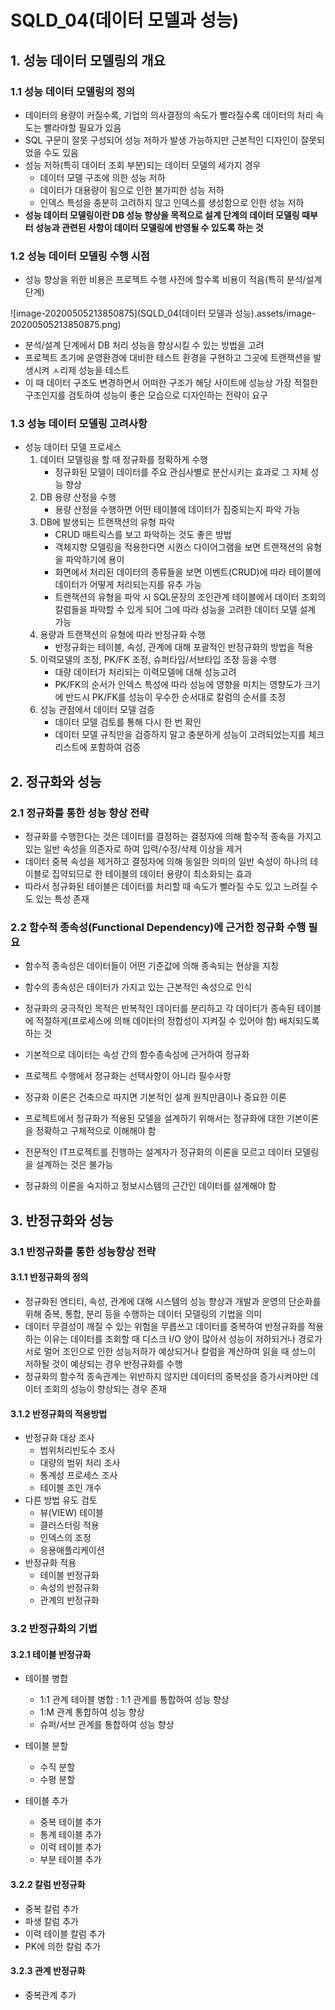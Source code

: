 # SQLD_04(데이터 모델과 성능)

## 1. 성능 데이터 모델링의 개요

### 1.1 성능 데이터 모델링의 정의

- 데이터의 용량이 커질수록, 기업의 의사결정의 속도가 빨라질수록 데이터의 처리 속도는 빨라야할 필요가 있음
- SQL 구문이 잘못 구성되어 성능 저하가 발생 가능하지만 근본적인 디자인이 잘못되었을 수도 있음
- 성능 저하(특히 데이터 조회 부분)되는 데이터 모델의 세가지 경우
  - 데이터 모델 구조에 의한 성능 저하
  - 데이터가 대용량이 됨으로 인한 불가피한 성능 저하
  - 인덱스 특성을 충분히 고려하지 않고 인덱스를 생성함으로 인한 성능 저하
- **성능 데이터 모델링이란 DB 성능 향상을 목적으로 설계 단계의 데이터 모델링 때부터 성능과 관련된 사항이 데이터 모델링에 반영될 수 있도록 하는 것**

### 1.2 성능 데이터 모델링 수행 시점

- 성능 향상을 위한 비용은 프로젝트 수행 사전에 할수록 비용이 적음(특히 분석/설계 단계)

![image-20200505213850875](SQLD_04(데이터 모델과 성능).assets/image-20200505213850875.png)

- 분석/설계 단계에서 DB 처리 성능을 향상시킬 수 있는 방법을 고려
- 프로젝트 초기에 운영환경에 대비한 테스트 환경을 구현하고 그곳에 트랜잭션을 발생시켜 ㅅ리제 성능을 테스트
- 이 때 데이터 구조도 변경하면서 어떠한 구조가 해당 사이트에 성능상 가장 적절한 구조인지를 검토하여 성능이 좋은 모습으로 디자인하는 전략이 요구

### 1.3 성능 데이터 모델링 고려사항

- 성능 데이터 모델 프로세스
  1. 데이터 모델링을 할 때 정규화를 정확하게 수행
     - 정규화된 모델이 데이터를 주요 관심사별로 분산시키는 효과로 그 자체 성능 향상
  2. DB 용량 산정을 수행
     - 용량 산정을 수행하면 어떤 테이블에 데이터가 집중되는지 파악 가능
  3. DB에 발생되는 트랜잭션의 유형 파악
     - CRUD 매트릭스를 보고 파악하는 것도 좋은 방법
     - 객체지향 모델링을 적용한다면 시퀀스 다이어그램을 보면 트랜잭션의 유형을 파악하기에 용이
     - 화면에서 처리된 데이터의 종류들을 보면 이벤트(CRUD)에 따라 테이블에 데이터가 어떻게 처리되는지를 유추 가능
     - 트랜잭션의 유형을 파악 시 SQL문장의 조인관계 테이블에서 데이터 조회의 칼럼들을 파악할 수 있게 되어 그에 따라 성능을 고려한 데이터 모델 설계 가능
  4. 용량과 트랜잭션의 유형에 따라 반정규화 수행
     - 반정규화는 테이블, 속성, 관계에 대해 포괄적인 반정규화의 방법을 적용
  5. 이력모델의 조정, PK/FK 조정, 슈퍼타입/서브타입 조정 등을 수행
     - 대량 데이터가 처리되는 이력모델에 대해 성능고려
     - PK/FK의 순서가 인덱스 특성에 따라 성능에 영향을 미치는 영향도가 크기에 반드시 PK/FK를 성능이 우수한 순서대로 칼럼의 순서를 조정
  6. 성능 관점에서 데이터 모델 검증
     - 데이터 모델 검토를 통해 다시 한 번 확인
     - 데이터 모델 규칙만을 검증하지 말고 충분하게 성능이 고려되었는지를 체크리스트에 포함하여 검증

## 2. 정규화와 성능

### 2.1 정규화를 통한 성능 향상 전략

- 정규화를 수행한다는 것은 데이터를 결정하는 결정자에 의해 함수적 종속을 가지고 있는 일반 속성을 의존자로 하여 입력/수정/삭제 이상을 제거
- 데이터 중복 속성을 제거하고 결정자에 의해 동일한 의미의 일반 속성이 하나의 테이블로 집약되므로 한 테이블의 데이터 용량이 최소화되는 효과
- 따라서 정규화된 테이블은 데이터를 처리할 때 속도가 빨라질 수도 있고 느려질 수도 있는 특성 존재

### 2.2 함수적 종속성(Functional Dependency)에 근거한 정규화 수행 필요

- 함수적 종속성은 데이터들이 어떤 기준값에 의해 종속되는 현상을 지칭

- 함수의 종속성은 데이터가 가지고 있는 근본적인 속성으로 인식
- 정규화의 궁극적인 목적은 반복적인 데이터를 분리하고 각 데이터가 종속된 테이블에 적절하게(프로세스에 의해 데이터의 정합성이 지켜질 수 있어야 함) 배치되도록 하는 것
- 기본적으로 데이터는 속성 간의 함수종속성에 근거하여 정규화
- 프로젝트 수행에서 정규화는 선택사항이 아니라 필수사항
- 정규화 이론은 건축으로 따지면 기본적인 설계 원칙만큼이나 중요한 이론
- 프로젝트에서 정규화가 적용된 모델을 설계하기 위해서는 정규화에 대한 기본이론을 정확하고 구체적으로 이해해야 함
- 전문적인 IT프로젝트를 진행하는 설계자가 정규화의 이론을 모르고 데이터 모델링을 설계하는 것은 불가능
- 정규화의 이론을 숙지하고 정보시스템의 근간인 데이터를 설계해야 함

## 3. 반정규화와 성능

### 3.1 반정규화를 통한 성능향상 전략

#### 3.1.1 반정규화의 정의

- 정규화된 엔티티, 속성, 관계에 대해 시스템의 성능 향상과 개발과 운영의 단순화를 위해 중복, 통합, 분리 등을 수행하는 데이터 모델링의 기법을 의미
- 데이터 무결성이 깨질 수 있는 위험을 무릅쓰고 데이터를 중복하여 반정규화를 적용하는 이유는 데이터를 조회할 때 디스크 I/O 양이 많아서 성능이 저하되거나 경로가 서로 멀어 조인으로 인한 성능저하가 예상되거나 칼럼을 계산하여 읽을 때 성느이 저하될 것이 예상되는 경우 반정규화를 수행
- 정규화의 함수적 종속관계는 위반하지 않지만 데이터의 중복성을 증가시켜야만 데이터 조회의 성능이 향상되는 경우 존재

#### 3.1.2 반정규화의 적용방법

- 반정규화 대상 조사
  - 범위처리빈도수 조사
  - 대량의 범위 처리 조사
  - 통계성 프로세스 조사
  - 테이블 조인 개수
- 다른 방법 유도 검토
  - 뷰(VIEW) 테이블
  - 클러스터링 적용
  - 인덱스의 조정
  - 응용애플리케이션
- 반정규화 적용
  - 테이블 반정규화
  - 속성의 반정규화
  - 관계의 반정규화

### 3.2 반정규화의 기법

#### 3.2.1 테이블 반정규화

- 테이블 병합
  - 1:1 관계 테이블 병합 : 1:1 관계를 통합하여 성능 향상
  - 1:M 관계 통합하여 성능 향상
  - 슈퍼/서브 관계를 통합하여 성능 향상

- 테이블 분할
  - 수직 분할
  - 수평 분할
- 테이블 추가
  - 중복 테이블 추가
  - 통계 테이블 추가
  - 이력 테이블 추가
  - 부분 테이블 추가

#### 3.2.2 칼럼 반정규화

- 중복 칼럼 추가
- 파생 칼럼 추가
- 이력 테이블 칼럼 추가
- PK에 의한 칼럼 추가

#### 3.2.3 관계 반정규화

- 중복관계 추가

